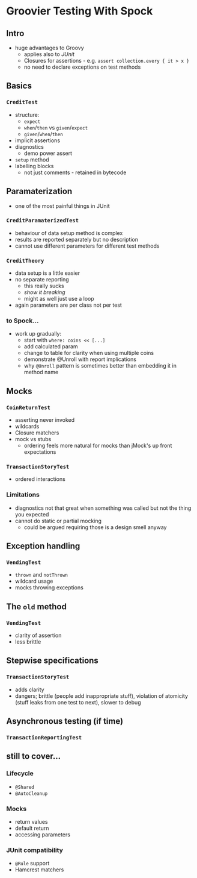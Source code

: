 # Groovier Testing With Spock

## Intro

- huge advantages to Groovy
	- applies also to _JUnit_
	- Closures for assertions - e.g. `assert collection.every { it > x }`
	- no need to declare exceptions on test methods

## Basics

### `CreditTest`

- structure:
	- `expect`
	- `when`/`then` vs `given`/`expect`
	- `given`/`when`/`then`
- implicit assertions
- diagnostics
	- demo power assert
- `setup` method
- labelling blocks
	- not just comments - retained in bytecode

## Paramaterization

- one of the most painful things in JUnit

### `CreditParamaterizedTest`

- behaviour of data setup method is complex
- results are reported separately but no description
- cannot use different parameters for different test methods

### `CreditTheory`

- data setup is a little easier
- no separate reporting
	- this really sucks
	- _show it breaking_
	- might as well just use a loop
- again parameters are per class not per test

### to Spock…

- work up gradually:
	- start with `where: coins << [...]`
	- add calculated param
	- change to table for clarity when using multiple coins
	- demonstrate @Unroll with report implications
	- why `@Unroll` pattern is sometimes better than embedding it in method name

## Mocks

### `CoinReturnTest`

- asserting never invoked
- wildcards
- Closure matchers
- mock vs stubs
	- ordering feels more natural for mocks than jMock's up front expectations

### `TransactionStoryTest`

- ordered interactions

### Limitations

- diagnostics not that great when something was called but not the thing you expected
- cannot do static or partial mocking
	- could be argued requiring those is a design smell anyway

## Exception handling

### `VendingTest`

- `thrown` and `notThrown`
- wildcard usage
- mocks throwing exceptions

## The `old` method

### `VendingTest`

- clarity of assertion
- less brittle

## Stepwise specifications

### `TransactionStoryTest`

- adds clarity
- dangers; brittle (people add inappropriate stuff), violation of atomicity (stuff leaks from one test to next), slower to debug

## Asynchronous testing (if time)

### `TransactionReportingTest`

## still to cover…

### Lifecycle

- `@Shared`
- `@AutoCleanup`

### Mocks

- return values
- default return
- accessing parameters

### JUnit compatibility

- `@Rule` support
- Hamcrest matchers

